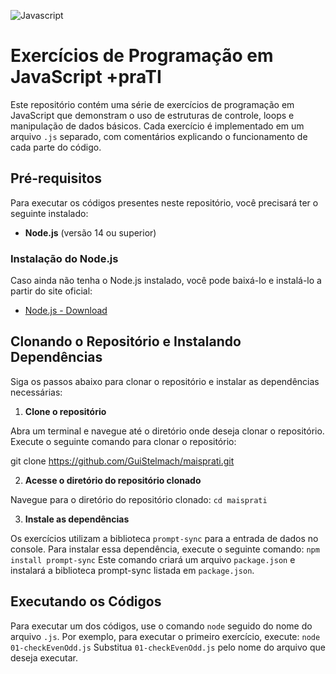 ![Javascript](https://shields.io/badge/JavaScript-F7DF1E)

# Exercícios de Programação em JavaScript +praTI

Este repositório contém uma série de exercícios de programação em JavaScript que demonstram o uso de estruturas de controle, loops e manipulação de dados básicos. Cada exercício é implementado em um arquivo `.js` separado, com comentários explicando o funcionamento de cada parte do código.

## Pré-requisitos

Para executar os códigos presentes neste repositório, você precisará ter o seguinte instalado:

- **Node.js** (versão 14 ou superior)

### Instalação do Node.js

Caso ainda não tenha o Node.js instalado, você pode baixá-lo e instalá-lo a partir do site oficial:

- [Node.js - Download](https://nodejs.org/)

## Clonando o Repositório e Instalando Dependências

Siga os passos abaixo para clonar o repositório e instalar as dependências necessárias:

1. **Clone o repositório**

Abra um terminal e navegue até o diretório onde deseja clonar o repositório. Execute o seguinte comando para clonar o repositório:
   
   git clone https://github.com/GuiStelmach/maisprati.git

2. **Acesse o diretório do repositório clonado**

Navegue para o diretório do repositório clonado:
    ```
    cd maisprati
    ```

3. **Instale as dependências**

Os exercícios utilizam a biblioteca `prompt-sync` para a entrada de dados no console. Para instalar essa dependência, execute o seguinte comando:
    ```
    npm install prompt-sync
    ```
Este comando criará um arquivo `package.json` e instalará a biblioteca prompt-sync listada em `package.json`.

## Executando os Códigos

Para executar um dos códigos, use o comando `node` seguido do nome do arquivo `.js`. Por exemplo, para executar o primeiro exercício, execute:
    ```
    node 01-checkEvenOdd.js
    ```
Substitua `01-checkEvenOdd.js` pelo nome do arquivo que deseja executar.

